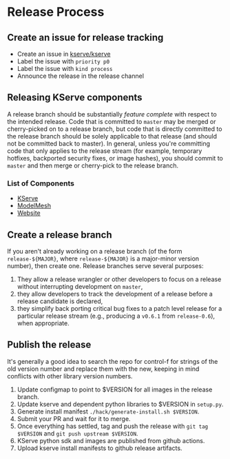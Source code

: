 # Release Process
## Create an issue for release tracking

- Create an issue in [kserve/kserve](https://github.com/kserve/kserve)
- Label the issue with `priority p0`
- Label the issue with `kind process`
- Announce the release in the release channel

## Releasing KServe components
A release branch should be substantially _feature complete_ with respect to the intended release.
Code that is committed to `master` may be merged or cherry-picked on to a release branch, but code that is directly committed to the release branch should be solely applicable to that release (and should not be committed back to master).
In general, unless you're committing code that only applies to the release stream (for example, temporary hotfixes, backported security fixes, or image hashes), you should commit to `master` and then merge or cherry-pick to the release branch.

### List of Components

- [KServe](https://github.com/kserve/kserve)
- [ModelMesh](https://github.com/kserve/modelmesh-serving)
- [Website](https://github.com/kserve/website)

## Create a release branch
If you aren't already working on a release branch (of the form `release-${MAJOR}`, where `release-${MAJOR}` is a major-minor version number), then create one.
Release branches serve several purposes:

1.  They allow a release wrangler or other developers to focus on a release without interrupting development on `master`,
1.  they allow developers to track the development of a release before a release candidate is declared,
1.  they simplify back porting critical bug fixes to a patch level release for a particular release stream (e.g., producing a `v0.6.1` from `release-0.6`), when appropriate.

## Publish the release
It's generally a good idea to search the repo for control-f for strings of the old version number and replace them with the new, keeping in mind conflicts with other library version numbers.

1. Update configmap to point to $VERSION for all images in the release branch.
2. Update kserve and dependent python libraries to $VERSION in `setup.py`.
3. Generate install manifest `./hack/generate-install.sh $VERSION`.
4. Submit your PR and wait for it to merge.
5. Once everything has settled, tag and push the release with `git tag $VERSION` and `git push upstream $VERSION`.
6. KServe python sdk and images are published from github actions.
7. Upload kserve install manifests to github release artifacts.
